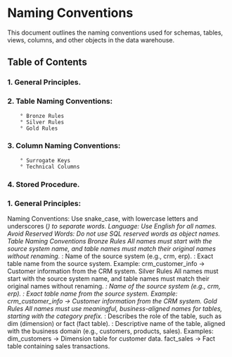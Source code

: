 # Naming Conventions
This document outlines the naming conventions used for schemas, tables, views, columns, and other objects in the data warehouse.

## Table of Contents

### 1. General Principles.
### 2. Table Naming Conventions:
        ° Bronze Rules
        ° Silver Rules
        ° Gold Rules
### 3. Column Naming Conventions:
        ° Surrogate Keys
        ° Technical Columns
### 4. Stored Procedure.


### 1. General Principles:

Naming Conventions: Use snake_case, with lowercase letters and underscores (_) to separate words.
Language: Use English for all names.
Avoid Reserved Words: Do not use SQL reserved words as object names.
Table Naming Conventions
Bronze Rules
All names must start with the source system name, and table names must match their original names without renaming.
<sourcesystem>_<entity>
<sourcesystem>: Name of the source system (e.g., crm, erp).
<entity>: Exact table name from the source system.
Example: crm_customer_info → Customer information from the CRM system.
Silver Rules
All names must start with the source system name, and table names must match their original names without renaming.
<sourcesystem>_<entity>
<sourcesystem>: Name of the source system (e.g., crm, erp).
<entity>: Exact table name from the source system.
Example: crm_customer_info → Customer information from the CRM system.
Gold Rules
All names must use meaningful, business-aligned names for tables, starting with the category prefix.
<category>_<entity>
<category>: Describes the role of the table, such as dim (dimension) or fact (fact table).
<entity>: Descriptive name of the table, aligned with the business domain (e.g., customers, products, sales).
Examples:
dim_customers → Dimension table for customer data.
fact_sales → Fact table containing sales transactions.
